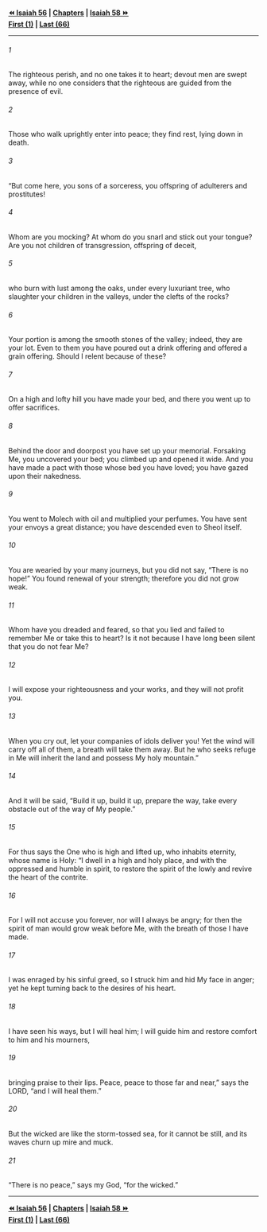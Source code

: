   
**[⏪ Isaiah 56](./Isaiah%2056.md) | [Chapters](./_index.md) | [Isaiah 58 ⏩](./Isaiah%2058.md)**  
**[First (1)](./Isaiah%201.md) | [Last (66)](./Isaiah%2066.md)**  
  
---  
  
###### 1  
The righteous perish, and no one takes it to heart; devout men are swept away, while no one considers that the righteous are guided from the presence of evil.  
  
###### 2  
Those who walk uprightly enter into peace; they find rest, lying down in death.  
  
###### 3  
“But come here, you sons of a sorceress, you offspring of adulterers and prostitutes!  
  
###### 4  
Whom are you mocking? At whom do you snarl and stick out your tongue? Are you not children of transgression, offspring of deceit,  
  
###### 5  
who burn with lust among the oaks, under every luxuriant tree, who slaughter your children in the valleys, under the clefts of the rocks?  
  
###### 6  
Your portion is among the smooth stones of the valley; indeed, they are your lot. Even to them you have poured out a drink offering and offered a grain offering. Should I relent because of these?  
  
###### 7  
On a high and lofty hill you have made your bed, and there you went up to offer sacrifices.  
  
###### 8  
Behind the door and doorpost you have set up your memorial. Forsaking Me, you uncovered your bed; you climbed up and opened it wide. And you have made a pact with those whose bed you have loved; you have gazed upon their nakedness.  
  
###### 9  
You went to Molech with oil and multiplied your perfumes. You have sent your envoys a great distance; you have descended even to Sheol itself.  
  
###### 10  
You are wearied by your many journeys, but you did not say, “There is no hope!” You found renewal of your strength; therefore you did not grow weak.  
  
###### 11  
Whom have you dreaded and feared, so that you lied and failed to remember Me or take this to heart? Is it not because I have long been silent that you do not fear Me?  
  
###### 12  
I will expose your righteousness and your works, and they will not profit you.  
  
###### 13  
When you cry out, let your companies of idols deliver you! Yet the wind will carry off all of them, a breath will take them away. But he who seeks refuge in Me will inherit the land and possess My holy mountain.”  
  
###### 14  
And it will be said, “Build it up, build it up, prepare the way, take every obstacle out of the way of My people.”  
  
###### 15  
For thus says the One who is high and lifted up, who inhabits eternity, whose name is Holy: “I dwell in a high and holy place, and with the oppressed and humble in spirit, to restore the spirit of the lowly and revive the heart of the contrite.  
  
###### 16  
For I will not accuse you forever, nor will I always be angry; for then the spirit of man would grow weak before Me, with the breath of those I have made.  
  
###### 17  
I was enraged by his sinful greed, so I struck him and hid My face in anger; yet he kept turning back to the desires of his heart.  
  
###### 18  
I have seen his ways, but I will heal him; I will guide him and restore comfort to him and his mourners,  
  
###### 19  
bringing praise to their lips. Peace, peace to those far and near,” says the LORD, “and I will heal them.”  
  
###### 20  
But the wicked are like the storm-tossed sea, for it cannot be still, and its waves churn up mire and muck.  
  
###### 21  
“There is no peace,” says my God, “for the wicked.”  
  
  
---  
  
**[⏪ Isaiah 56](./Isaiah%2056.md) | [Chapters](./_index.md) | [Isaiah 58 ⏩](./Isaiah%2058.md)**  
**[First (1)](./Isaiah%201.md) | [Last (66)](./Isaiah%2066.md)**  
  
